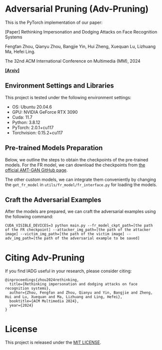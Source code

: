# Adversarial Pruning (Adv-Pruning) 

This is the PyTorch implementation of our paper:

[Paper] Rethinking Impersonation and Dodging Attacks on Face Recognition Systems

Fengfan Zhou, Qianyu Zhou, Bangjie Yin, Hui Zheng, Xuequan Lu, Lizhuang Ma, Hefei Ling.

The 32nd ACM International Conference on Multimedia (MM), 2024

**[[Arxiv]](https://arxiv.org/pdf/2401.08903)**


## Environment Settings and Libraries

This project is tested under the following environment settings:
- OS: Ubuntu 20.04.6
- GPU: NVIDIA GeForce RTX 3090
- Cuda: 11.7
- Python: 3.8.12
- PyTorch: 2.0.1+cu117
- Torchvision: 0.15.2+cu117

## Pre-trained Models Preparation
Below, we outline the steps to obtain the checkpoints of the pre-trained models.
For the FR model, we can download the checkpoints from [the official AMT-GAN GitHub page](https://github.com/CGCL-codes/AMT-GAN).

The other custom models, we can integrate them conveniently by changing the `get_fr_model` in `utils/fr_model/fr_interface.py` for loading the models.

## Craft the Adversarial Examples
After the models are prepared, we can craft the adversarial examples using the following command:
```shell
CUDA_VISIBLE_DEVICES=3 python main.py --fr_model_ckpt_path=[the path of the FR checkpoint] --attacker_img_path=[the path of the attacker image] --victim_img_path=[the path of the victim image] --adv_img_path=[the path of the adversarial example to be saved]
```

# Citing Adv-Pruning
If you find IADG useful in your research, please consider citing:
```
@inproceedings{zhou2024rethinking,
  title={Rethinking impersonation and dodging attacks on face recognition systems},
  author={Zhou, Fengfan and Zhou, Qianyu and Yin, Bangjie and Zheng, Hui and Lu, Xuequan and Ma, Lizhuang and Ling, Hefei},
  booktitle={ACM Multimedia 2024},
  year={2024}
}
```
# License
This project is released under the [MIT LICENSE](https://github.com/fengfanzhou/adv_pruning/blob/main/LICENSE).

